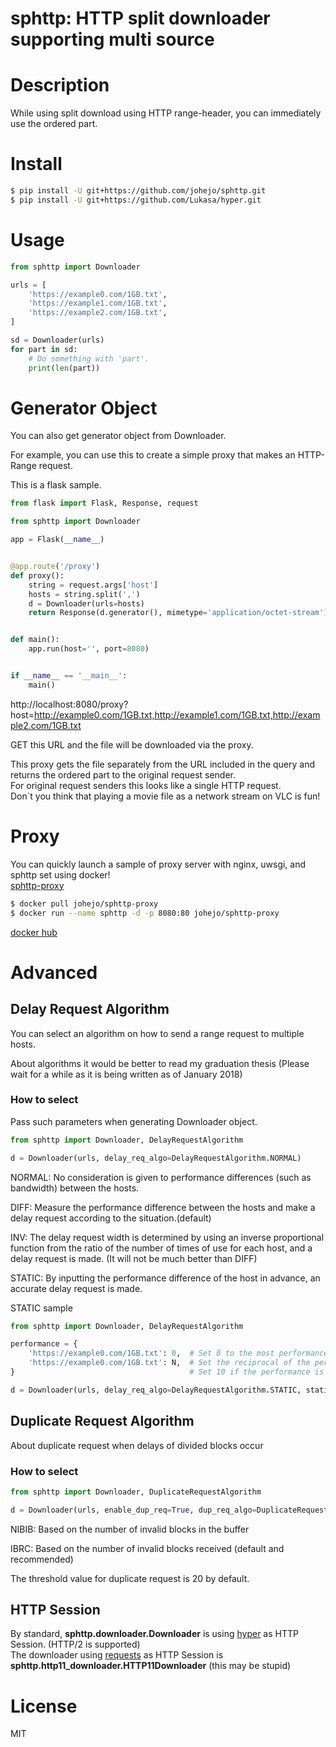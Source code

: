 sphttp: HTTP split downloader supporting multi source
===============================================

# Description
While using split download using HTTP range-header, you can immediately use the ordered part.

# Install
```bash
$ pip install -U git+https://github.com/johejo/sphttp.git
$ pip install -U git+https://github.com/Lukasa/hyper.git
```

# Usage

```python
from sphttp import Downloader

urls = [
    'https://example0.com/1GB.txt', 
    'https://example1.com/1GB.txt', 
    'https://example2.com/1GB.txt', 
]

sd = Downloader(urls)
for part in sd:
    # Do something with 'part'.
    print(len(part))
```

# Generator Object
You can also get generator object from Downloader. 

For example, you can use this to create a simple proxy that makes an HTTP-Range request.

This is a flask sample. 

```python
from flask import Flask, Response, request

from sphttp import Downloader

app = Flask(__name__)


@app.route('/proxy')
def proxy():
    string = request.args['host']
    hosts = string.split(',')
    d = Downloader(urls=hosts)
    return Response(d.generator(), mimetype='application/octet-stream')


def main():
    app.run(host='', port=8080)


if __name__ == '__main__':
    main()
```
http://localhost:8080/proxy?host=http://example0.com/1GB.txt,http://example1.com/1GB.txt,http://example2.com/1GB.txt

GET this URL and the file will be downloaded via the proxy.

This proxy gets the file separately from the URL included in the query and returns the ordered part to the original request sender.  
For original request senders this looks like a single HTTP request.  
Don`t you think that playing a movie file as a network stream on VLC is fun!

# Proxy

You can quickly launch a sample of proxy server with nginx, uwsgi, and sphttp set using docker!  
[sphttp-proxy](https://github.com/johejo/sphttp-proxy/)

```bash
$ docker pull johejo/sphttp-proxy
$ docker run --name sphttp -d -p 8080:80 johejo/sphttp-proxy
```

[docker hub](https://hub.docker.com/r/johejo/sphttp-proxy/)

# Advanced

## Delay Request Algorithm
You can select an algorithm on how to send a range request to multiple hosts. 

About algorithms it would be better to read my graduation thesis (Please wait for a while as it is being written as of January 2018)

### How to select
Pass such parameters when generating Downloader object.

```python
from sphttp import Downloader, DelayRequestAlgorithm

d = Downloader(urls, delay_req_algo=DelayRequestAlgorithm.NORMAL)
```

NORMAL: No consideration is given to performance differences (such as bandwidth) between the hosts.

DIFF: Measure the performance difference between the hosts and make a delay request according to the situation.(default)

INV: The delay request width is determined by using an inverse proportional function from the ratio of the number of times of use for each host, and a delay request is made. (It will not be much better than DIFF)

STATIC: By inputting the performance difference of the host in advance, an accurate delay request is made.

STATIC sample

```python
from sphttp import Downloader, DelayRequestAlgorithm

performance = {
    'https://example0.com/1GB.txt': 0,  # Set 0 to the most performance host
    'https://example0.com/1GB.txt': N,  # Set the reciprocal of the performance ratio with N with the best performance server. 
}                                       # Set 10 if the performance is 1/10 of the server like the most performance.

d = Downloader(urls, delay_req_algo=DelayRequestAlgorithm.STATIC, static_delay_req_vals=performance)
```

## Duplicate Request Algorithm
About duplicate request when delays of divided blocks occur

### How to select

```python
from sphttp import Downloader, DuplicateRequestAlgorithm

d = Downloader(urls, enable_dup_req=True, dup_req_algo=DuplicateRequestAlgorithm.NIBIB, invalid_block_count_threshold=30)
```

NIBIB: Based on the number of invalid blocks in the buffer

IBRC: Based on the number of invalid blocks received (default and recommended)

The threshold value for duplicate request is 20 by default.

## HTTP Session

By standard, **sphttp.downloader.Downloader** is using [hyper](https://github.com/Lukasa/hyper) as HTTP Session.  (HTTP/2 is supported)  
The downloader using [requests](https://github.com/requests/requests) as HTTP Session is **sphttp.http11_downloader.HTTP11Downloader** (this may be stupid)

# License
MIT
